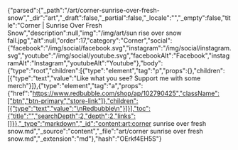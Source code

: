 {"parsed":{"_path":"/art/corner-sunrise-over-fresh-snow","_dir":"art","_draft":false,"_partial":false,"_locale":"","_empty":false,"title":"Corner | Sunrise Over Fresh Snow","description":null,"img":"/img/art/sun rise over snow fall.jpg","alt":null,"order":17,"category":"Corner","social":{"facebook":"/img/social/facebook.svg","instagram":"/img/social/instagram.svg","youtube":"/img/social/youtube.svg","facebookAlt":"Facebook","instagramAlt":"Instagram","youtubeAlt":"Youtube"},"body":{"type":"root","children":[{"type":"element","tag":"p","props":{},"children":[{"type":"text","value":"Like what you see? Support me with some merch"}]},{"type":"element","tag":"a","props":{"href":"https://www.redbubble.com/shop/ap/102790425","className":["btn","btn-primary","store-link"]},"children":[{"type":"text","value":"\nRedbubble\n"}]}],"toc":{"title":"","searchDepth":2,"depth":2,"links":[]}},"_type":"markdown","_id":"content:art:corner sunrise over fresh snow.md","_source":"content","_file":"art/corner sunrise over fresh snow.md","_extension":"md"},"hash":"OErkf4EH5S"}